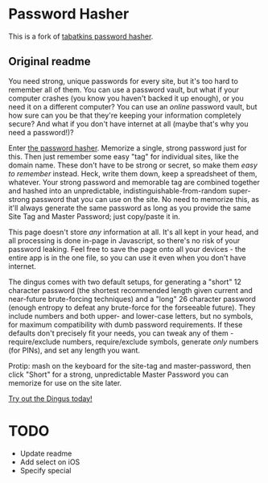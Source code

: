 # Password Hasher

This is a fork of [tabatkins password hasher](https://github.com/tabatkins/password).

## Original readme

You need strong, unique passwords for every site, but it's too hard to remember all of them.
You can use a password vault, but what if your computer crashes (you know you haven't backed it up enough),
or you need it on a different computer?
You can use an *online* password vault, but how sure can you be that they're keeping your information completely secure?
And what if you don't have internet at all (maybe that's why you need a password!)?

Enter [the password hasher](https://tabatkins.github.io/password).  Memorize a single, strong password just for this.  Then just remember some easy "tag" for individual sites, like the domain name.  These don't have to be strong or secret, so make them *easy to remember* instead. Heck, write them down, keep a spreadsheet of them, whatever.  Your strong password and memorable tag are combined together and hashed into an unpredictable, indistinguishable-from-random super-strong password that you can use on the site. No need to memorize this, as it'll always generate the same password as long as you provide the same Site Tag and Master Password; just copy/paste it in.

This page doesn't store *any* information at all.  It's all kept in your head, and all processing is done in-page in Javascript, so there's no risk of your password leaking.  Feel free to save the page onto all your devices - the entire app is in the one file, so you can use it even when you don't have internet.

The dingus comes with two default setups, for generating a "short" 12 character password (the shortest recommended length given current and near-future brute-forcing techniques) and a "long" 26 character password (enough entropy to defeat any brute-force for the forseeable future).  They include numbers and both upper- and lower-case letters, but no symbols, for maximum compatibility with dumb password requirements.  If these defaults don't precisely fit your needs, you can tweak any of them - require/exclude numbers, require/exclude symbols, generate *only* numbers (for PINs), and set any length you want.

Protip: mash on the keyboard for the site-tag and master-password, then click "Short" for a strong, unpredictable Master Password you can memorize for use on the site later.

[Try out the Dingus today!](https://tabatkins.github.io/password)

# TODO

- Update readme
- Add select on iOS
- Specify special
